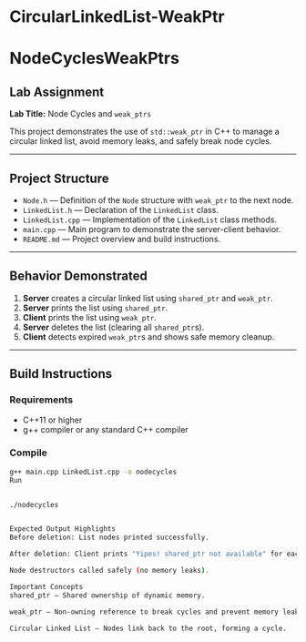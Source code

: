 # CircularLinkedList-WeakPtr
# NodeCyclesWeakPtrs

## Lab Assignment
**Lab Title:** Node Cycles and `weak_ptrs`  

This project demonstrates the use of `std::weak_ptr` in C++ to manage a circular linked list, avoid memory leaks, and safely break node cycles.

---

## Project Structure
- `Node.h` — Definition of the `Node` structure with `weak_ptr` to the next node.
- `LinkedList.h` — Declaration of the `LinkedList` class.
- `LinkedList.cpp` — Implementation of the `LinkedList` class methods.
- `main.cpp` — Main program to demonstrate the server-client behavior.
- `README.md` — Project overview and build instructions.

---

## Behavior Demonstrated
1. **Server** creates a circular linked list using `shared_ptr` and `weak_ptr`.
2. **Server** prints the list using `shared_ptr`.
3. **Client** prints the list using `weak_ptr`.
4. **Server** deletes the list (clearing all `shared_ptr`s).
5. **Client** detects expired `weak_ptr`s and shows safe memory cleanup.

---

## Build Instructions

### Requirements
- C++11 or higher
- g++ compiler or any standard C++ compiler

### Compile
```bash
g++ main.cpp LinkedList.cpp -o nodecycles
Run


./nodecycles


Expected Output Highlights
Before deletion: List nodes printed successfully.

After deletion: Client prints "Yipes! shared_ptr not available" for each node.

Node destructors called safely (no memory leaks).

Important Concepts
shared_ptr — Shared ownership of dynamic memory.

weak_ptr — Non-owning reference to break cycles and prevent memory leaks.

Circular Linked List — Nodes link back to the root, forming a cycle.
